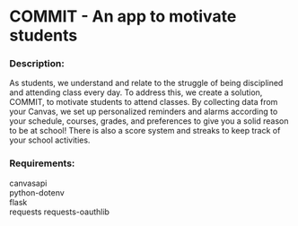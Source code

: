 <h1>COMMIT - An app to motivate students</h1>

<h3> Description: </h3>
<p>As students, we understand and relate to the struggle of being disciplined and attending class every day. To address this, we create a solution, COMMIT, to motivate students to attend classes. By collecting data from your Canvas, we set up personalized reminders and alarms according to your schedule, courses, grades, and preferences to give you a solid reason to be at school! There is also a score system and streaks to keep track of your school activities.</p>

<h3>Requirements:</h3>
<span>canvasapi</span><br>
<span>python-dotenv</span><br>
<span>flask</span><br>
<span>requests requests-oauthlib<s\pan>
